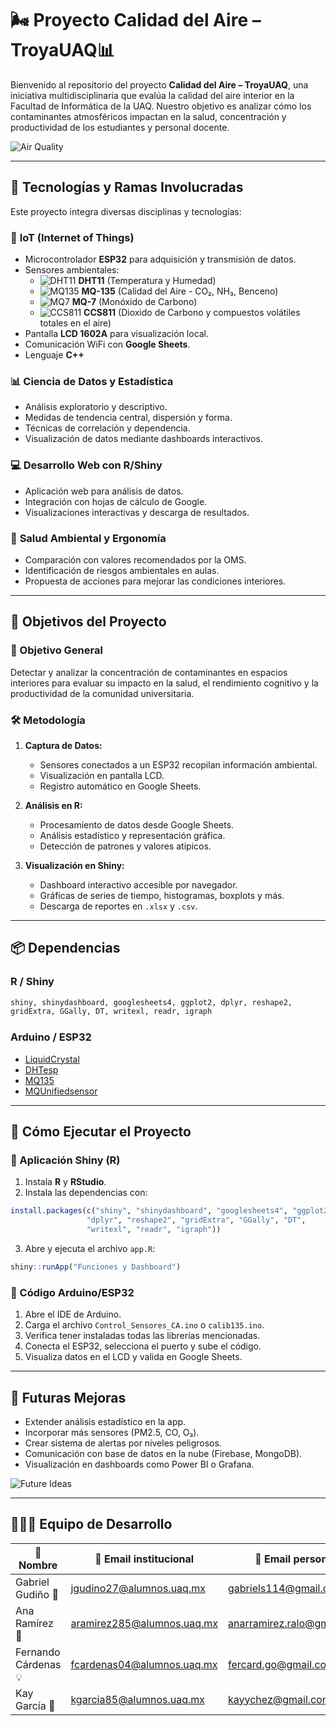 # 🌬️ Proyecto Calidad del Aire – TroyaUAQ📊

Bienvenido al repositorio del proyecto **Calidad del Aire – TroyaUAQ**, una iniciativa multidisciplinaria que evalúa la calidad del aire interior en la Facultad de Informática de la UAQ. Nuestro objetivo es analizar cómo los contaminantes atmosféricos impactan en la salud, concentración y productividad de los estudiantes y personal docente.

![Air Quality](https://github.com/Anmol-Baranwal/Cool-GIFs-For-GitHub/blob/main/weather.gif?raw=true)

---

## 🧠 Tecnologías y Ramas Involucradas

Este proyecto integra diversas disciplinas y tecnologías:

### 📡 **IoT (Internet of Things)**
- Microcontrolador **ESP32** para adquisición y transmisión de datos.
- Sensores ambientales:
  - ![DHT11](https://img.shields.io/badge/DHT11-Temp%2FHumidity-blue?style=flat) **DHT11** (Temperatura y Humedad)
  - ![MQ135](https://img.shields.io/badge/MQ--135-Air%20Quality-green?style=flat) **MQ-135** (Calidad del Aire - CO₂, NH₃, Benceno)
  - ![MQ7](https://img.shields.io/badge/MQ--7-CO-red?style=flat) **MQ-7** (Monóxido de Carbono)
  - ![CCS811](https://img.shields.io/badge/CCS811-CO2/TVOC-orange?style=flat) **CCS811** (Dioxido de Carbono y compuestos volátiles totales en el aire)
- Pantalla **LCD 1602A** para visualización local.
- Comunicación WiFi con **Google Sheets**.
- Lenguaje **C++**

### 📊 **Ciencia de Datos y Estadística**
- Análisis exploratorio y descriptivo.
- Medidas de tendencia central, dispersión y forma.
- Técnicas de correlación y dependencia.
- Visualización de datos mediante dashboards interactivos.

### 💻 **Desarrollo Web con R/Shiny**
- Aplicación web para análisis de datos.
- Integración con hojas de cálculo de Google.
- Visualizaciones interactivas y descarga de resultados.

### 🌱 **Salud Ambiental y Ergonomía**
- Comparación con valores recomendados por la OMS.
- Identificación de riesgos ambientales en aulas.
- Propuesta de acciones para mejorar las condiciones interiores.

---

## 🎯 Objetivos del Proyecto

### 🎯 Objetivo General
Detectar y analizar la concentración de contaminantes en espacios interiores para evaluar su impacto en la salud, el rendimiento cognitivo y la productividad de la comunidad universitaria.

### 🛠️ Metodología

1. **Captura de Datos:**
   - Sensores conectados a un ESP32 recopilan información ambiental.
   - Visualización en pantalla LCD.
   - Registro automático en Google Sheets.

2. **Análisis en R:**
   - Procesamiento de datos desde Google Sheets.
   - Análisis estadístico y representación gráfica.
   - Detección de patrones y valores atípicos.

3. **Visualización en Shiny:**
   - Dashboard interactivo accesible por navegador.
   - Gráficas de series de tiempo, histogramas, boxplots y más.
   - Descarga de reportes en `.xlsx` y `.csv`.

---

## 📦 Dependencias

### R / Shiny
```r
shiny, shinydashboard, googlesheets4, ggplot2, dplyr, reshape2,
gridExtra, GGally, DT, writexl, readr, igraph
```

### Arduino / ESP32
- [LiquidCrystal](https://www.arduino.cc/en/Reference/LiquidCrystal)
- [DHTesp](https://github.com/beegee-tokyo/DHTesp)
- [MQ135](https://github.com/GeorgK/MQ135)
- [MQUnifiedsensor](https://github.com/miguelbalboa/MQUnifiedsensor)

---

## 🚀 Cómo Ejecutar el Proyecto

### 🧪 Aplicación Shiny (R)

1. Instala **R** y **RStudio**.
2. Instala las dependencias con:
```r
install.packages(c("shiny", "shinydashboard", "googlesheets4", "ggplot2",
                 "dplyr", "reshape2", "gridExtra", "GGally", "DT",
                 "writexl", "readr", "igraph"))
```
3. Abre y ejecuta el archivo `app.R`:
```r
shiny::runApp("Funciones y Dashboard")
```

### 🔧 Código Arduino/ESP32

1. Abre el IDE de Arduino.
2. Carga el archivo `Control_Sensores_CA.ino` o `calib135.ino`.
3. Verifica tener instaladas todas las librerías mencionadas.
4. Conecta el ESP32, selecciona el puerto y sube el código.
5. Visualiza datos en el LCD y valida en Google Sheets.

---

## 🔮 Futuras Mejoras

- Extender análisis estadístico en la app.
- Incorporar más sensores (PM2.5, CO, O₃).
- Crear sistema de alertas por niveles peligrosos.
- Comunicación con base de datos en la nube (Firebase, MongoDB).
- Visualización en dashboards como Power BI o Grafana.

![Future Ideas](https://github.com/Anmol-Baranwal/Cool-GIFs-For-GitHub/blob/main/ideas.gif?raw=true)

---

## 🧑‍🤝‍🧑 Equipo de Desarrollo

| 👤 Nombre              | 📧 Email institucional        | 📧 Email personal         | 📅 LinkedIn |
|----------------------|-------------------------------|------------------------------|----------|
| Gabriel Gudiño 🚀       | jgudino27@alumnos.uaq.mx        | gabriels114@gmail.com       | [Perfil](https://www.linkedin.com/in/gabriel-gudiño-lara/) |
| Ana Ramírez 🌿         | aramirez285@alumnos.uaq.mx      | anarramirez.ralo@gmail.com  | [Perfil](https://www.linkedin.com/in/ana-ramirez-lopez-6110b7296/) |
| Fernando Cárdenas 💡    | fcardenas04@alumnos.uaq.mx      | fercard.go@gmail.com        | [Perfil](https://www.linkedin.com/in/fercardgo/) |
| Kay García 🎨           | kgarcia85@alumnos.uaq.mx        | kayychez@gmail.com          | [Perfil](https://www.linkedin.com/in/kay-garcia-icad/) |
